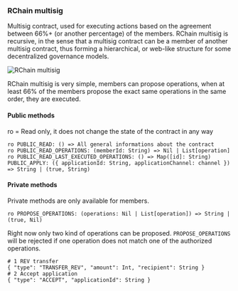 ### RChain multisig

Multisig contract, used for executing actions based on the agreement between 66%+ (or another percentage) of the members. RChain multisig is recursive, in the sense that a multisig contract can be a member of another multisig contract, thus forming a hierarchical, or web-like structure for some decentralized governance models.

![RChain multisig](https://i.ibb.co/hMrVSGN/title.jpg)

RChain multisig is very simple, members can propose operations, when at least 66% of the members propose the exact same operations in the same order, they are executed.

#### Public methods

ro = Read only, it does not change the state of the contract in any way

```
ro PUBLIC_READ: () => All general informations about the contract
ro PUBLIC_READ_OPERATIONS: (memberId: String) => Nil | List[operation]
ro PUBLIC_READ_LAST_EXECUTED_OPERATIONS: () => Map([id]: String)
PUBLIC_APPLY: ({ applicationId: String, applicationChannel: channel }) => String | (true, String)
```

#### Private methods

Private methods are only available for members.

```
ro PROPOSE_OPERATIONS: (operations: Nil | List[operation]) => String | (true, Nil)
```

Right now only two kind of operations can be proposed. `PROPOSE_OPERATIONS` will be rejected if one operation does not match one of the authorized operations.
```
# 1 REV transfer
{ "type": "TRANSFER_REV", "amount": Int, "recipient": String }
# 2 Accept application
{ "type": "ACCEPT", "applicationId": String }
```